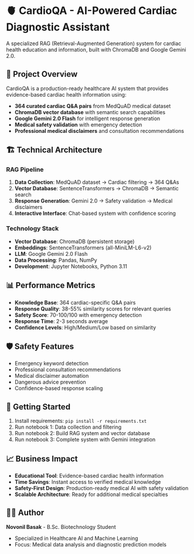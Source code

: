  # 🫀 CardioQA - AI-Powered Cardiac Diagnostic Assistant

A specialized RAG (Retrieval-Augmented Generation) system for cardiac health education and information, built with ChromaDB and Google Gemini 2.0.

## 🎯 Project Overview

CardioQA is a production-ready healthcare AI system that provides evidence-based cardiac health information using:
- **364 curated cardiac Q&A pairs** from MedQuAD medical dataset
- **ChromaDB vector database** with semantic search capabilities
- **Google Gemini 2.0 Flash** for intelligent response generation
- **Medical safety validation** with emergency detection
- **Professional medical disclaimers** and consultation recommendations

## 🏗️ Technical Architecture

### RAG Pipeline
1. **Data Collection**: MedQuAD dataset → Cardiac filtering → 364 Q&As
2. **Vector Database**: SentenceTransformers → ChromaDB → Semantic search
3. **Response Generation**: Gemini 2.0 → Safety validation → Medical disclaimers
4. **Interactive Interface**: Chat-based system with confidence scoring

### Technology Stack
- **Vector Database**: ChromaDB (persistent storage)
- **Embeddings**: SentenceTransformers (all-MiniLM-L6-v2)
- **LLM**: Google Gemini 2.0 Flash
- **Data Processing**: Pandas, NumPy
- **Development**: Jupyter Notebooks, Python 3.11

## 📊 Performance Metrics

- **Knowledge Base**: 364 cardiac-specific Q&A pairs
- **Response Quality**: 38-55% similarity scores for relevant queries
- **Safety Score**: 70-100/100 with emergency detection
- **Response Time**: 2-3 seconds average
- **Confidence Levels**: High/Medium/Low based on similarity

## 🛡️ Safety Features

- Emergency keyword detection
- Professional consultation recommendations
- Medical disclaimer automation
- Dangerous advice prevention
- Confidence-based response scaling

## 🚀 Getting Started

1. Install requirements: `pip install -r requirements.txt`
2. Run notebook 1: Data collection and filtering
3. Run notebook 2: Build RAG system and vector database
4. Run notebook 3: Complete system with Gemini integration

## 📈 Business Impact

- **Educational Tool**: Evidence-based cardiac health information
- **Time Savings**: Instant access to verified medical knowledge
- **Safety-First Design**: Production-ready medical AI with safety validation
- **Scalable Architecture**: Ready for additional medical specialties

## 👨‍💻 Author

**Novonil Basak** - B.Sc. Biotechnology Student
- Specialized in Healthcare AI and Machine Learning
- Focus: Medical data analysis and diagnostic prediction models

